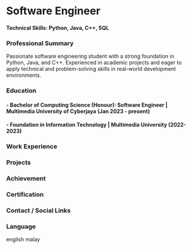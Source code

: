 # Software Engineer

#### Technical Skills: Python, Java, C++, SQL

### Professional Summary
Passionate software engineering student with a strong foundation in Python, Java, and C++. Experienced in academic projects and eager to apply technical and problem-solving skills in real-world development environments.

### Education
#### - Bachelor of Computing Science (Honour): Software Engineer | Multimedia University of Cyberjaya (Jan 2023 - present)
#### - Foundation in Information Technology | Multimedia University (2022-2023)

### Work Experience

### Projects

### Achievement

### Certification

### Contact / Social Links


### Language
english
malay
